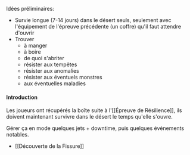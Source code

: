 Idées préliminaires:
- Survie longue (7-14 jours) dans le désert seuls, seulement avec l'équipement de l'épreuve précédente (un coffre) qu'il faut attendre d'ouvrir
- Trouver 
	- à manger
	- à boire
	- de quoi s'abriter
	- résister aux tempêtes
	- résister aux anomalies
	- résister aux éventuels monstres
	- aux éventuelles maladies
#### Introduction
Les joueurs ont récupérés la boîte suite à l'[[Épreuve de Résilience]], ils doivent maintenant survivre dans le désert le temps qu'elle s'ouvre.

Gérer ça en mode quelques jets + downtime, puis quelques événements notables.

- [[Découverte de la Fissure]]